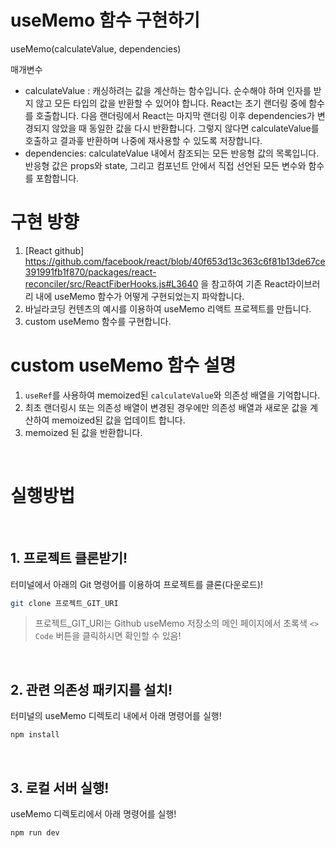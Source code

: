 # useMemo 함수 구현하기

useMemo(calculateValue, dependencies)

매개변수
- calculateValue : 캐싱하려는 값을 계산하는 함수입니다. 순수해야 하며 인자를 받지 않고 모든 타입의 값을 반환할 수 있어야 합니다. React는 초기 랜더링 중에 함수를 호출합니다. 다음 랜더링에서 React는 마지막 랜더링 이후 dependencies가 변경되지 않았을 때 동일한 값을 다시 반환합니다. 그렇지 않다면 calculateValue를 호출하고 결과흫 반환하며 나중에 재사용할 수 있도록 저장합니다.
- dependencies: calculateValue 내에서 참조되는 모든 반응형 값의 목록입니다. 반응형 값은 props와 state, 그리고 컴포넌트 안에서 직접 선언된 모든 변수와 함수를 포함합니다.

# 구현 방향
1. [React github] https://github.com/facebook/react/blob/40f653d13c363c6f81b13de67ce391991fb1f870/packages/react-reconciler/src/ReactFiberHooks.js#L3640 을 참고하여 기존 React라이브러리 내에 useMemo 함수가 어떻게 구현되었는지 파악합니다.
2. 바닐라코딩 컨텐츠의 예시를 이용하여 useMemo 리액트 프로젝트를 만듭니다.
3. custom useMemo 함수를 구현합니다.

# custom useMemo 함수 설명
1. `useRef`를 사용하여 memoized된 `calculateValue`와 의존성 배열을 기억합니다.
2. 최초 랜더링시 또는 의존성 배열이 변경된 경우에만 의존성 배열과 새로운 값을 계산하여 memoized된 값을 업데이트 합니다.
3. memoized 된 값을 반환합니다.

<br>

# 실행방법
<br>

## 1. 프로젝트 클론받기!

터미널에서 아래의 Git 명령어를 이용하여 프로젝트를 클론(다운로드)!

```sh
git clone 프로젝트_GIT_URI
```

> 프로젝트\_GIT_URI는 Github useMemo 저장소의 메인 페이지에서 초록색 `<> Code` 버튼을 클릭하시면 확인할 수 있음!

<br>

## 2. 관련 의존성 패키지를 설치!

터미널의 useMemo 디렉토리 내에서 아래 명령어를 실행!

```sh
npm install
```

<br>

## 3. 로컬 서버 실행!
useMemo 디렉토리에서 아래 명령어를 실행!

```sh
npm run dev
```
<br>
<br>
<br>

